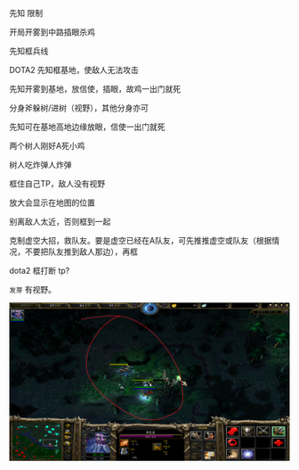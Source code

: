 先知	限制

开局开雾到中路插眼杀鸡

先知框兵线

DOTA2 先知框基地，使敌人无法攻击

先知开雾到基地，放信使，插眼，故鸡一出门就死

分身斧躲树/进树（视野），其他分身亦可

先知可在基地高地边缘放眼，信使一出门就死

两个树人刚好A死小鸡

树人吃炸弹人炸弹

框住自己TP，敌人没有视野

放大会显示在地图的位置

别离敌人太近，否则框到一起

克制虚空大招，救队友。要是虚空已经在A队友，可先推推虚空或队友（根据情况，不要把队友推到敌人那边），再框

dota2 框打断 tp?

`发芽` 有视野。

<img src="./img/打野位置.png" alt="先知打野位置" style="zoom: 50%;" align="left" />